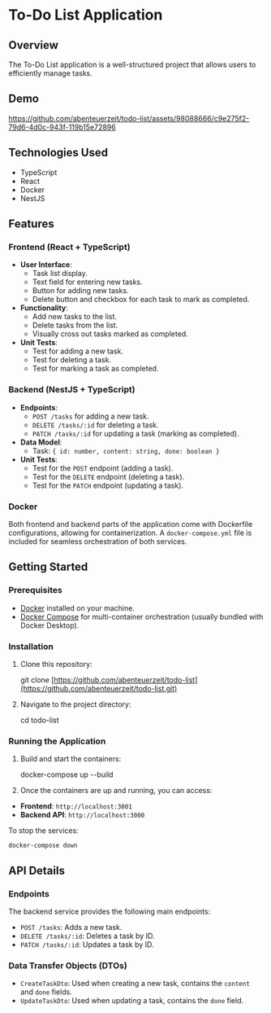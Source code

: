 # To-Do List Application

## Overview

The To-Do List application is a well-structured project that allows users to efficiently manage tasks.

## Demo 

https://github.com/abenteuerzeit/todo-list/assets/98088666/c9e275f2-79d6-4d0c-943f-119b15e72896


## Technologies Used

- TypeScript
- React
- Docker
- NestJS

## Features

### Frontend (React + TypeScript)

- **User Interface**:
  - Task list display.
  - Text field for entering new tasks.
  - Button for adding new tasks.
  - Delete button and checkbox for each task to mark as completed.
- **Functionality**:
  - Add new tasks to the list.
  - Delete tasks from the list.
  - Visually cross out tasks marked as completed.
- **Unit Tests**:
  - Test for adding a new task.
  - Test for deleting a task.
  - Test for marking a task as completed.

### Backend (NestJS + TypeScript)

- **Endpoints**:
  - `POST /tasks` for adding a new task.
  - `DELETE /tasks/:id` for deleting a task.
  - `PATCH /tasks/:id` for updating a task (marking as completed).
- **Data Model**:
  - Task: `{ id: number, content: string, done: boolean }`
- **Unit Tests**:
  - Test for the `POST` endpoint (adding a task).
  - Test for the `DELETE` endpoint (deleting a task).
  - Test for the `PATCH` endpoint (updating a task).

### Docker

Both frontend and backend parts of the application come with Dockerfile configurations, allowing for containerization. A `docker-compose.yml` file is included for seamless orchestration of both services.

## Getting Started

### Prerequisites

- [Docker](https://www.docker.com/get-started) installed on your machine.
- [Docker Compose](https://docs.docker.com/compose/install/) for multi-container orchestration (usually bundled with Docker Desktop).

### Installation

1. Clone this repository:

    git clone [https://github.com/abenteuerzeit/todo-list](https://github.com/abenteuerzeit/todo-list.git)

2. Navigate to the project directory:

    cd todo-list

### Running the Application

1. Build and start the containers:

    docker-compose up --build

2. Once the containers are up and running, you can access:

- **Frontend**: `http://localhost:3001`
- **Backend API**: `http://localhost:3000`

To stop the services:

    docker-compose down

## API Details

### Endpoints

The backend service provides the following main endpoints:

- `POST /tasks`: Adds a new task.
- `DELETE /tasks/:id`: Deletes a task by ID.
- `PATCH /tasks/:id`: Updates a task by ID.

### Data Transfer Objects (DTOs)

- `CreateTaskDto`: Used when creating a new task, contains the `content` and `done` fields.
- `UpdateTaskDto`: Used when updating a task, contains the `done` field.
